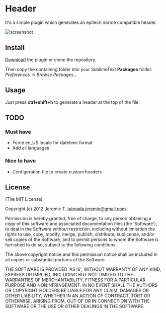 Header
======

It's a simple plugin which generates an epitech norme compatible header.

![screenshot](https://github.com/jeremt/header/blob/master/screenshot.png?raw=true)

Install
-------

[Download](https://github.com/jeremt/header/archive/master.zip) the plugin or clone the repository.

Then copy the containing folder into your SublimeText __Packages__ folder: _Preferences_ -> _Browse Packages_...

Usage
-----

Just press __ctrl+shift+h__ to generate a header at the top of the file.

TODO
----

### Must have

- Force en_US locale for datetime format
- Add all languages

### Nice to have

- Configuration file to create custom headers

License
-------

(The MIT License)

Copyright (c) 2012 Jeremie T. taboada.jeremie@gmail.com

Permission is hereby granted, free of charge, to any person obtaining
a copy of this software and associated documentation files (the
'Software'), to deal in the Software without restriction, including
without limitation the rights to use, copy, modify, merge, publish,
distribute, sublicense, and/or sell copies of the Software, and to
permit persons to whom the Software is furnished to do so, subject to
the following conditions:

The above copyright notice and this permission notice shall be
included in all copies or substantial portions of the Software.

THE SOFTWARE IS PROVIDED 'AS IS', WITHOUT WARRANTY OF ANY KIND,
EXPRESS OR IMPLIED, INCLUDING BUT NOT LIMITED TO THE WARRANTIES OF
MERCHANTABILITY, FITNESS FOR A PARTICULAR PURPOSE AND NONINFRINGEMENT.
IN NO EVENT SHALL THE AUTHORS OR COPYRIGHT HOLDERS BE LIABLE FOR ANY
CLAIM, DAMAGES OR OTHER LIABILITY, WHETHER IN AN ACTION OF CONTRACT,
TORT OR OTHERWISE, ARISING FROM, OUT OF OR IN CONNECTION WITH THE
SOFTWARE OR THE USE OR OTHER DEALINGS IN THE SOFTWARE.
